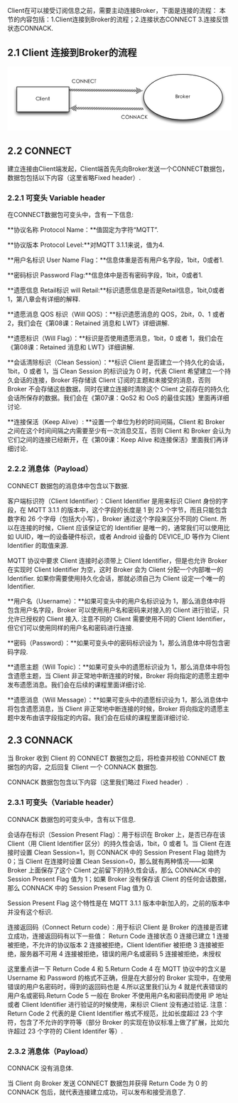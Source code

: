 Client在可以接受订阅信息之前，需要主动连接Broker，下面是连接的流程：
本节的内容包括：1.Client连接到Broker的流程；2.连接状态CONNECT 3.连接反馈状态CONNACK.

## 2.1 Client 连接到Broker的流程
![Client连接Broker](https://github.com/caozhaocao/MQTT1/blob/master/img/02-1.jpg)

## 2.2 CONNECT

建立连接由Client端发起，Client端首先先向Broker发送一个CONNECT数据包，数据包包括以下内容（这里省略Fixed header）.

### 2.2.1 可变头 Variable header

在CONNECT数据包可变头中，含有一下信息:

**协议名称 Protocol Name：**值固定为字符“MQTT”.

**协议版本 Protocol Level:**对MQTT 3.1.1来说，值为4.

**用户名标识 User Name Flag：**信息体重是否有用户名字段，1bit，0或者1.

**密码标识 Password Flag:**信息体中是否有密码字段，1bit，0或者1.

**遗愿信息 Retail标识 will Retail:**标识遗愿信息是否是Retail信息，1bit,0或者1，第八章会有详细的解释.

**遗愿消息 QOS 标识（Will QOS）：**标识遗愿消息的 QOS，2bit，0、1 或者 2，我们会在《第08课：Retained 消息和 LWT》详细讲解.

**遗愿标识（Will Flag）：**标识是否使用遗愿消息，1bit，0 或者 1，我们会在《第08课：Retained 消息和 LWT》详细讲解.

**会话清除标识（Clean Session）：**标识 Client 是否建立一个持久化的会话，1bit，0 或者 1，当 Clean Session 的标识设为 0 时，代表 Client 希望建立一个持久会话的连接，Broker 将存储该 Client 订阅的主题和未接受的消息，否则 Broker 不会存储这些数据，同时在建立连接时清除这个 Client 之前存在的持久化会话所保存的数据。我们会在《第07课：QoS2 和 OoS 的最佳实践》里面再详细讨论.

**连接保活（Keep Alive）: **设置一个单位为秒的时间间隔，Client 和 Broker 之间在这个时间间隔之内需要至少有一次消息交互，否则 Client 和 Broker 会认为它们之间的连接已经断开，在《第09课：Keep Alive 和连接保活》里面我们再详细讨论.

### 2.2.2 消息体（Payload）
CONNECT 数据包的消息体中包含以下数据.

客户端标识符（Client Identifier）：Client Identifier 是用来标识 Client 身份的字段，在 MQTT 3.1.1 的版本中，这个字段的长度是 1 到 23 个字节，而且只能包含数字和 26 个字母（包括大小写），Broker 通过这个字段来区分不同的 Client.
所以在连接的时候，Client 应该保证它的 Identifier 是唯一的，通常我们可以使用比如 UUID，唯一的设备硬件标识，或者 Android 设备的 DEVICE_ID 等作为 Client Identifier 的取值来源.

MQTT 协议中要求 Client 连接时必须带上 Client Identifier，但是也允许 Broker 在实现时 Client Identifier 为空，这时 Broker 会为 Client 分配一个内部唯一的 Identifier.
如果你需要使用持久化会话，那就必须自己为 Client 设定一个唯一的 Identifier.

**用户名（Username）：**如果可变头中的用户名标识设为 1，那么消息体中将包含用户名字段，Broker 可以使用用户名和密码来对接入的 Client 进行验证，只允许已授权的 Client 接入.
注意不同的 Client 需要使用不同的 Client Identifier，但它们可以使用同样的用户名和密码进行连接.

**密码（Password）：**如果可变头中的密码标识设为 1，那么消息体中将包含密码字段.

**遗愿主题（Will Topic）：**如果可变头中的遗愿标识设为 1，那么消息体中将包含遗愿主题，当 Client 非正常地中断连接的时候，Broker 将向指定的遗愿主题中发布遗愿消息。我们会在后续的课程里面详细讨论.

**遗愿消息（Will Message）：**如果可变头中的遗愿标识设为 1，那么消息体中将包含遗愿消息，当 Client 非正常地中断连接的时候，Broker 将向指定的遗愿主题中发布由该字段指定的内容。我们会在后续的课程里面详细讨论.

## 2.3 CONNACK
当 Broker 收到 Client 的 CONNECT 数据包之后，将检查并校验 CONNECT 数据包的内容，之后回复 Client 一个 CONNACK 数据包.

CONNACK 数据包包含以下内容（这里我们略过 Fixed header）.

### 2.3.1 可变头（Variable header）
CONNACK 数据包的可变头中，含有以下信息.

会话存在标识（Session Present Flag）：用于标识在 Broker 上，是否已存在该 Client（用 Client Identifier 区分）的持久性会话，1bit，0 或者 1。当 Client 在连接时设置 Clean Session=1，则 CONNACK 中的 Session Present Flag 始终为 0；当 Client 在连接时设置 Clean Session=0，那么就有两种情况——如果 Broker 上面保存了这个 Client 之前留下的持久性会话，那么 CONNACK 中的 Session Present Flag 值为 1；如果 Broker 没有保存该 Client 的任何会话数据，那么 CONNACK 中的 Session Present Flag 值为 0.

Session Present Flag 这个特性是在 MQTT 3.1.1 版本中新加入的，之前的版本中并没有这个标识.

连接返回码（Connect Return code）：用于标识 Client 是 Broker 的连接是否建立成功，连接返回码有以下一些值：
Return Code	连接状态
0	连接已建立
1	连接被拒绝，不允许的协议版本
2	连接被拒绝，Client Identifier 被拒绝
3	连接被拒绝，服务器不可用
4	连接被拒绝，错误的用户名或密码
5	连接被拒绝，未授权

这里重点讲一下 Return Code 4 和 5.Return Code 4 在 MQTT 协议中的含义是 Username 和 Password 的格式不正确，但是在大部分的 Broker 实现中，在使用错误的用户名密码时，得到的返回码也是 4.所以这里我们认为 4 就是代表错误的用户名或密码.Return Code 5 一般在 Broker 不使用用户名和密码而使用 IP 地址或者 Client Identifier 进行验证的时候使用，来标识 Client 没有通过验证.
注意： Return Code 2 代表的是 Client Identifier 格式不规范，比如长度超过 23 个字符，包含了不允许的字符等（部分 Broker 的实现在协议标准上做了扩展，比如允许超过 23 个字符的 Client Identifer 等）.

### 2.3.2 消息体（Payload）
CONNACK 没有消息体.

当 Client 向 Broker 发送 CONNECT 数据包并获得 Return Code 为 0 的 CONNACK 包后，就代表连接建立成功，可以发布和接受消息了.

